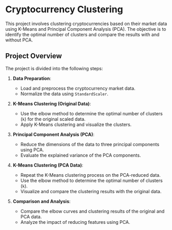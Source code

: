 # Cryptocurrency Clustering

This project involves clustering cryptocurrencies based on their market data using K-Means and Principal Component Analysis (PCA). The objective is to identify the optimal number of clusters and compare the results with and without PCA.

## Project Overview

The project is divided into the following steps:

1. **Data Preparation**: 
   - Load and preprocess the cryptocurrency market data.
   - Normalize the data using `StandardScaler`.

2. **K-Means Clustering (Original Data)**:
   - Use the elbow method to determine the optimal number of clusters (`k`) for the original scaled data.
   - Apply K-Means clustering and visualize the clusters.

3. **Principal Component Analysis (PCA)**:
   - Reduce the dimensions of the data to three principal components using PCA.
   - Evaluate the explained variance of the PCA components.

4. **K-Means Clustering (PCA Data)**:
   - Repeat the K-Means clustering process on the PCA-reduced data.
   - Use the elbow method to determine the optimal number of clusters (`k`).
   - Visualize and compare the clustering results with the original data.

5. **Comparison and Analysis**:
   - Compare the elbow curves and clustering results of the original and PCA data.
   - Analyze the impact of reducing features using PCA.
